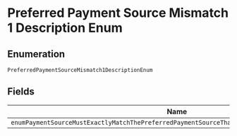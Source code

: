 
# Preferred Payment Source Mismatch 1 Description Enum

## Enumeration

`PreferredPaymentSourceMismatch1DescriptionEnum`

## Fields

| Name |
|  --- |
| `enumPaymentSourceMustExactlyMatchThePreferredPaymentSourceThatWasProvidedDuringOrderCreation` |

